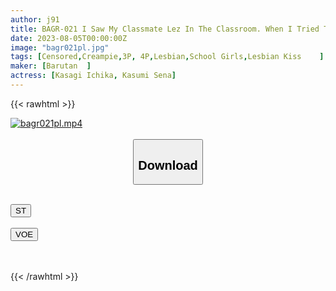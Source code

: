 ```yaml
---
author: j91
title: BAGR-021 I Saw My Classmate Lez In The Classroom. When I Tried To Threaten It With A Story, I Was Counterattacked And Made To Ejaculate Many Times
date: 2023-08-05T00:00:00Z
image: "bagr021pl.jpg"
tags: [Censored,Creampie,3P, 4P,Lesbian,School Girls,Lesbian Kiss	 ]
maker: [Barutan  ]
actress: [Kasagi Ichika, Kasumi Sena]
---
```



{{< rawhtml >}}

<div class="video" data-videoid="o1ll2JzVwlCv4o">
    <a href="javascript:;">
        <img src="https://my.j91.asia/posts/bagr021pl/bagr021pl.jpg" width="WIDTH" height="HEIGHT" alt="bagr021pl.mp4" loading="lazy">
    </a>
</div>

<script type="text/javascript" src="https://j91.asia/asset/on-demand-st.js"></script>

<br>
  <link rel="stylesheet" href="https://j91.asia/asset/bs5.css">
  
  <center>
  <button class="btn btn-primary" type="button" data-bs-toggle="collapse" data-bs-target=".multi-collapse" aria-expanded="false" aria-controls="multiCollapseExample1 multiCollapseExample2"><h2>Download</h2></button></center>
</p>
<div class="row">
  <div class="col">
    <div class="collapse multi-collapse" id="multiCollapseExample1">
      <div class="card card-body">
	      	      <br>
<div class="buttons">  
<a href="https://streamtape.to/v/o1ll2JzVwlCv4o"><button class="btn-hover color-3"><i class="fa fa-download"></i> ST</button></a></div>
    </div>
  </div>
</div>
  <div class="col">
    <div class="collapse multi-collapse" id="multiCollapseExample2">
      <div class="card card-body">
	      <br>
<div class="buttons">
    <a href="https://voe.sx/o3azm4mm83zs"><button class="btn-hover color-9"><i class="fa fa-download"></i> VOE</button></a></div>
<br><br>
      </div>
    </div>
  </div>
</div>

{{< /rawhtml >}}